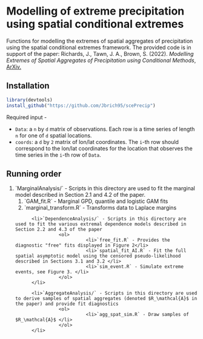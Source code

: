 # Modelling of extreme precipitation using spatial conditional extremes
Functions for modelling the extremes of spatial aggregates of precipitation using the spatial conditional extremes framework. The provided code is in support of the paper:
Richards, J., Tawn, J. A., Brown, S. (2022). <i>Modelling Extremes of Spatial Aggregates of Precipitation using Conditional Methods</i>, <a href = "https://arxiv.org/pdf/2102.10906.pdf">ArXiv.</a>
## Installation

```r
library(devtools)
install_github("https://github.com/Jbrich95/scePrecip")
```
Required input - <ul> 
          <li> `Data`: a `n` by `d` matrix of observations. Each row is a time series of length `n` for one of `d` spatial locations. </li>
          <li> `coords`: a `d` by `2` matrix of lon/lat coordinates. The `i`-th row should correspond to the lon/lat coordinates for the location that observes the time series in the `i`-th row of `Data`. </li>
</ul>

## Running order     


<ol>
          <li> `MarginalAnalysis/` - Scripts in this directory are used to fit the marginal model described in Section 2.1 and 4.2 of the paper.
                    <ol>
                              <li> `GAM_fit.R` - Marginal GPD, quantile and logistic GAM fits</li>
                              <li> `marginal_transform.R` - Transforms data to Laplace margins</li>
                    </ol>
          </li>
          
          <li>`DependenceAnalysis/` - Scripts in this directory are used to fit the various extremal dependence models described in Section 2.2 and 4.3 of the paper
                    <ol>
                              <li>`free_fit.R` - Provides the diagnostic "free" fits displayed in Figure 2</li>
                              <li>`spatial_fit_AI.R` - Fit the full spatial asymptotic model using the censored pseudo-likelihood described in Sections 3.1 and 3.2 </li>
                              <li>`sim_event.R` - Simulate extreme events, see Figure 3. </li>
                    </ol>
          </li>

          <li>`AggregateAnalysis/` - Scripts in this directory are used to derive samples of spatial aggregates (denoted $R_\mathcal{A}$ in the paper) and provide fit diagnostics 
                    <ol>
                              <li>`agg_spat_sim.R` - Draw samples of $R_\mathcal{A}$ </li>
                    </ol>
          </li>
    
</ol>
